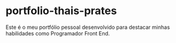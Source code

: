 # portfolio-thais-prates
Este é o meu portfólio pessoal desenvolvido para destacar minhas habilidades como Programador Front End. 
